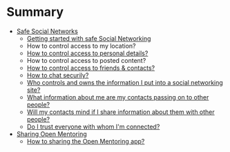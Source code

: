 # Summary

* [Safe Social Networks](topics/safe-social-networks/index.md)
  * [Getting started with safe Social Networking](topics/safe-social-networks/getting-started/index.md)
  * How to control access to my location?
  * [How to control access to personal details?](topics/safe-social-networks/access-personal-details/index.md)
  * How to control access to posted content?
  * [How to control access to friends & contacts?](topics/safe-social-networks/access-friends-contacts/index.md)
  * [How to chat securily?](topics/safe-social-networks/chat/index.md)
  * [Who controls and owns the information I put into a social networking site?](topics/safe-social-networks/chat/index.md)
  * [What information about me are my contacts passing on to other people?](topics/safe-social-networks/chat/index.md)
  * [Will my contacts mind if I share information about them with other people?](topics/safe-social-networks/chat/index.md)
  * [Do I trust everyone with whom I'm connected?](topics/safe-social-networks/chat/index.md)
* [Sharing Open Mentoring](topics/sharing-open-mentoring/index.md)
  * [How to sharing the Open Mentoring app?](topics/sharing-open-mentoring/how-to/index.md)
